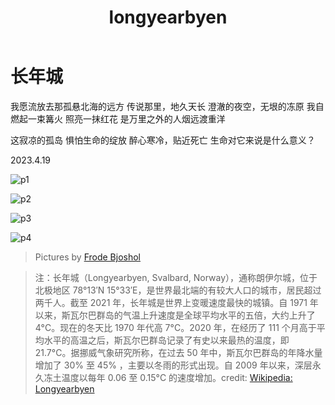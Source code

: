﻿---
layout: post
title: longyearbyen
category: poem
---

# 长年城

我愿流放去那孤悬北海的远方
传说那里，地久天长
澄澈的夜空，无垠的冻原
我自燃起一束篝火
照亮一抹红花
是万里之外的人烟远渡重洋

这寂凉的孤岛
惧怕生命的绽放
醉心寒冷，贴近死亡
生命对它来说是什么意义？

2023.4.19

![p1](https://github.com/peace-Van/peace-Van.github.io/blob/main/assets/longyearbyen/1.jpg)

![p2](https://github.com/peace-Van/peace-Van.github.io/blob/main/assets/longyearbyen/2.jpg)

![p3](https://github.com/peace-Van/peace-Van.github.io/blob/main/assets/longyearbyen/3.jpg)

![p4](https://github.com/peace-Van/peace-Van.github.io/blob/main/assets/longyearbyen/4.jpg)

>Pictures by [Frode Bjoshol](https://www.flickr.com/people/23391210@N06)

>注：长年城（Longyearbyen, Svalbard, Norway），通称朗伊尔城，位于北极地区 78°13′N  15°33′E，是世界最北端的有较大人口的城市，居民超过两千人。截至 2021 年，长年城是世界上变暖速度最快的城镇。自 1971 年以来，斯瓦尔巴群岛的气温上升速度是全球平均水平的五倍，大约上升了4°C。现在的冬天比 1970 年代高 7°C。2020 年，在经历了 111 个月高于平均水平的高温之后，斯瓦尔巴群岛记录了有史以来最热的温度，即 21.7°C。据挪威气象研究所称，在过去 50 年中，斯瓦尔巴群岛的年降水量增加了 30% 至 45% ，主要以冬雨的形式出现。自 2009 年以来，深层永久冻土温度以每年 0.06 至 0.15°C 的速度增加。credit: [Wikipedia: Longyearbyen](https://en.wikipedia.org/wiki/Longyearbyen) 
